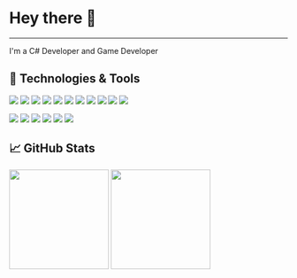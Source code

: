 # Hey there 👋
----------

I'm a C# Developer and Game Developer


## 🔧 Technologies & Tools
![](https://img.shields.io/badge/OS-Windows-informational?style=plasctic&logoColor=white&color=2bbc8a)
![](https://img.shields.io/badge/Code-C%23-informational?style=plasctic&logoColor=white&color=2bbc8a)
![](https://img.shields.io/badge/Code-Javascript-informational?style=plasctic&logoColor=white&color=2bbc8a)
![](https://img.shields.io/badge/Code-VB6-informational?style=plasctic&logoColor=white&color=2bbc8a)
![](https://img.shields.io/badge/Code-Delphi-informational?style=plasctic&logoColor=white&color=2bbc8a)
![](https://img.shields.io/badge/Code-SQL%20Server-informational?style=plasctic&logoColor=white&color=2bbc8a)
![](https://img.shields.io/badge/Code-Oracle-informational?style=plasctic&logoColor=white&color=2bbc8a)
![](https://img.shields.io/badge/Code-Html-informational?style=plasctic&logoColor=white&color=2bbc8a)
![](https://img.shields.io/badge/Code-Css-informational?style=plasctic&logoColor=white&color=2bbc8a)
![](https://img.shields.io/badge/Code-Angular-informational?style=plasctic&logoColor=white&color=2bbc8a)
![](https://img.shields.io/badge/Code-Jquery-informational?style=plasctic&logoColor=white&color=2bbc8a)

![](https://img.shields.io/badge/Tool-Visual%20Studio-informational?style=plasctic&logoColor=white&color=2bbc8a)
![](https://img.shields.io/badge/Tool-SSIS-informational?style=plasctic&logoColor=white&color=2bbc8a)
![](https://img.shields.io/badge/Tool-SSRS-informational?style=plasctic&logoColor=white&color=2bbc8a)
![](https://img.shields.io/badge/Tool-Subversion-informational?style=plasctic&logoColor=white&color=2bbc8a)
![](https://img.shields.io/badge/Tool-Git-informational?style=plasctic&logoColor=white&color=2bbc8a)
![](https://img.shields.io/badge/Tool-Tortoise-informational?style=plasctic&logoColor=white&color=2bbc8a)
## 📈 GitHub Stats
<div>
<img height="180em" src="https://github-readme-stats.vercel.app/api/top-langs/?username=yellowstorm&theme=dark&show_icons=true"/>
<img height="180em" src="https://github-readme-stats.vercel.app/api?username=yellowstorm&theme=dark&show_icons=true"/>
</div>
